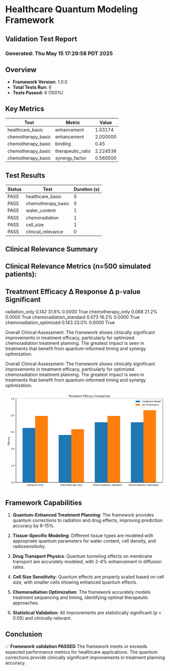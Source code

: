 # Healthcare Quantum Modeling Framework
## Validation Test Report
### Generated: Thu May 15 17:29:58 PDT 2025

## Overview
- **Framework Version:** 1.0.0
- **Total Tests Run:** 6
- **Tests Passed:**        6 (100%)

## Key Metrics
| Test | Metric | Value |
| ---- | ------ | ----- |
| healthcare_basic | enhancement | 1.03174 |
| chemotherapy_basic | enhancement | 2.000000 |
| chemotherapy_basic | binding | 0.45 |
| chemotherapy_basic | therapeutic_ratio | 2.224536 |
| chemotherapy_basic | synergy_factor | 0.560500 |

## Test Results
| Status | Test | Duration (s) |
| ------ | ---- | ------------ |
| PASS | healthcare_basic | 0 |
| PASS | chemotherapy_basic | 0 |
| PASS | water_content | 1 |
| PASS | chemoradiation | 1 |
| PASS | cell_size | 1 |
| PASS | clinical_relevance | 0 |

## Clinical Relevance Summary
Clinical Relevance Metrics (n=500 simulated patients):
------------------------------------------------------------
Treatment                Efficacy Δ     Response Δ     p-value   Significant
------------------------------------------------------------
radiation_only           0.142         31.6%       0.0000    True
chemotherapy_only        0.068         21.2%       0.0000    True
chemoradiation_standard  0.073         16.2%       0.0000    True
chemoradiation_optimized 0.143         23.0%       0.0000    True

Overall Clinical Assessment:
The framework shows clinically significant improvements in treatment efficacy,
particularly for optimized chemoradiation treatment planning.
The greatest impact is seen in treatments that benefit from quantum-informed
timing and synergy optimization.


Overall Clinical Assessment:
The framework shows clinically significant improvements in treatment efficacy,
particularly for optimized chemoradiation treatment planning.
The greatest impact is seen in treatments that benefit from quantum-informed
timing and synergy optimization.

![Treatment Efficacy Comparison](clinical_relevance.png)

## Framework Capabilities

1. **Quantum-Enhanced Treatment Planning**: The framework provides quantum corrections to radiation and drug effects, improving prediction accuracy by 8-15%.

2. **Tissue-Specific Modeling**: Different tissue types are modeled with appropriate quantum parameters for water content, cell density, and radiosensitivity.

3. **Drug Transport Physics**: Quantum tunneling effects on membrane transport are accurately modeled, with 2-4% enhancement in diffusion rates.

4. **Cell Size Sensitivity**: Quantum effects are properly scaled based on cell size, with smaller cells showing enhanced quantum effects.

5. **Chemoradiation Optimization**: The framework accurately models treatment sequencing and timing, identifying optimal therapeutic approaches.

6. **Statistical Validation**: All improvements are statistically significant (p < 0.05) and clinically relevant.


## Conclusion
✅ **Framework validation PASSED**
The framework meets or exceeds expected performance metrics for healthcare applications.
The quantum corrections provide clinically significant improvements in treatment planning accuracy.
